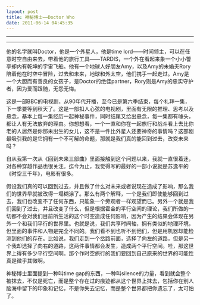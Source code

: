 ```yaml
---
layout: post
title: 神秘博士——Doctor Who
date: 2011-06-14 04:45:35
---
```


<meta http-equiv='Content-Type' content='text/html; charset=utf-8' />

---

---

他的名字就叫Doctor，他是一个外星人，他是time
lord——时间领主，可以在任意时空自由来去，带着他的旅行工具——TARDIS，一个外在看起来象一个小小警亭却内有乾坤的宇宙飞船。他有一个地球人好朋友Amy，以及Amy的未婚夫Rory陪着他在时空中冒险，过去和未来，地球和外太空，他们携手一起走过。Amy是一个大胆而有善良的女孩子，是Doctor的绝佳partner，Rory则是Amy的忠实守护者，因为爱而跟随，无怨无悔。


这是一部BBC的电视剧，从90年代开播，至今已是第六季结束，每个礼拜一集，下一季要等到秋天了。这是一部扣人心弦的电视剧，里面有无限的推理、思考以及悬念，基本上每一集经历一起神秘事件，同时结尾又给出悬念，每一集都有噱头，都让人有无法放弃的理由。你想想看，一个一直和你在一起旅行和战斗看上去比你老的人居然是你那未出生的女儿，这不是一件比外星人还要神奇的事情吗？这部剧最吸引我的是它拥有一个不可解的命题，那就是我们真的能回到过去，改变未来吗？


自从我第一次从《回到未来三部曲》里面接触到这个问题以来，我就一直很着迷，对各种穿越作品也很关注。迄今为止，我觉得写的最好的一部小说就是苏逸平的《时空三千年》，电影有很多。


假设我们真的可以回到过去，并且做了什么对未来或者说现在造成了影响，那么我们的世界早就被改得一塌糊涂了。那么有两个解释，一个是我们即使能够回到过去，我们也改变不了任何东西，只能象一个旁观者一样观望而已。另外一个就是我们回到了过去，并且改变了什么，但是根据霍金的平行空间的理论，我们所做的一切都不会对我们目前所生活的这个时空造成任何影响，因为产生的结果会体现在另外一个和我们平行的世界里。也就是说，我们共享时间轴，拥有类似的地理环境，但里面的事件和人物是完全不同的。我们看不到也听不到他们，但是用机器却能检测到他们的存在。比如说，我们走到一个岔路前面，选择了向左的道路，但是另一个我却选择了向右的道路，这两件事情都会发生，造成两个平行空间。哇，那这世界上得有多少平行空间啊。那个作时空旅行的我们要回到自己原来的世界的可能性真是微乎其微啊。


神秘博士里面提到一种叫time
gap的东西，一种叫silence的力量，看到就会整个被抹去，不仅是死亡，而是整个存在过的痕迹都从这个世界上抹去，包括你在别人脑海中留下的印象和记忆，不是你失去记忆，而是整个世界都把你遗忘了，太可怕了。


